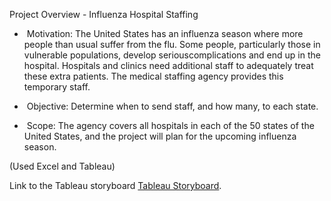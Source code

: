 Project Overview - Influenza Hospital Staffing

-    Motivation​:​ ​The United States has an influenza season where more people than usual suffer from the flu. Some people, particularly those in vulnerable populations, develop seriouscomplications and end up in the hospital. Hospitals and clinics need additional staff to adequately treat these extra patients. The medical staffing agency provides this temporary staff.

-    Objective​:​ ​Determine when to send staff, and how many, to each state.

-    Scope: ​The agency covers all hospitals in each of the 50 states of the United States, and the project will plan for the upcoming influenza season.


(Used Excel and Tableau)


Link to the Tableau storyboard [Tableau Storyboard](https://public.tableau.com/shared/976G9XMH8?:display_count=n&:origin=viz_share_link).
